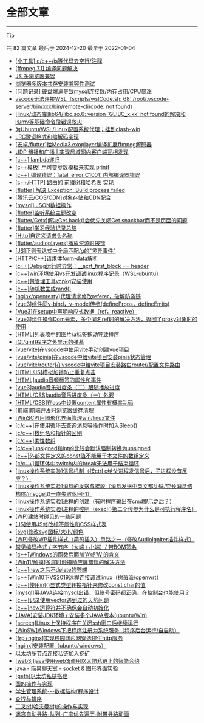 
# 全部文章
---
> [!TIP]
> 共 82 篇文章
> 最后于 2024-12-20
> 最早于 2022-01-04

- [\[小工具\] c/c++/js等代码去空行/注释](/port/2024-12-20-小工具-c-c-js等代码去空行-注释/)
- [\[ffmpeg 7.1\] 编译问题解决](/port/2024-12-18-ffmpeg-7-1-编译问题解决/)
- [JS 多浏览器兼容](/port/2024-12-05-js-多浏览器兼容/)
- [浏览器多版本共存安装兼容性测试](/port/2024-12-05-浏览器多版本共存安装兼容性测试/)
- [\[问题记录\] 硬盘爆满导致mysql连接数/内存占用/CPU暴涨](/port/2024-08-28-问题记录-硬盘爆满导致mysql连接数-内存占用-cpu暴涨/)
- [vscode无法连接WSL（scripts/wslCode.sh: 68: /root/.vscode-server/bin/xxx/bin/remote-cli/code: not found）](/port/2024-08-14-vscode无法连接wsl（scripts-wslcode-sh-68-root-vscode-server-bin-xxx-bin-remote-cli-code-not-found）/)
- [\[linux/动态库\]lib64/libc.so.6: version `GLIBC_x.xx' not found的解决和ls/mv等基础命令段错误救火](/port/2024-08-12-linux-动态库lib64-libc-so-6-version-glibc_x-xx-not-found的解决和ls-mv等基础命令段错误/)
- [为Ubuntu/WSL/Linux配置系统代理；挂到clash-win](/port/2024-07-03-为ubuntu-wsl-linux配置系统代理/)
- [LRC歌词格式和编解码实现](/port/2024-04-22-lrc歌词格式/)
- [\[安卓/flutter\]给Media3.exoplayer编译扩展ffmpeg解码器](/port/2024-04-01-安卓-flutter给media3-exoplayer扩展ffmpeg解码器/)
- [UDP 组播和广播 | 实现局域网内客户端互相发现](/port/2024-02-22-udp-组播和广播/)
- [\[c++\] lambda递归](/port/2023-09-25-c-lambda递归/)
- [\[c++模板\] 用可变参数模板来实现 printf](/port/2023-09-20-c模板-尝试用可变参数模板来实现-printf/)
- [\[c++\] 编译错误：fatal  error C1001: 内部编译器错误](/port/2023-06-04-c-编译错误：fatal-error-c1001-内部编译器错误/)
- [\[c++/HTTP\] 路由的 前缀树和哈希表 实现](/port/2023-06-03-c-http-路由的-前缀树和哈希表-实现/)
- [\[flutter\] 解决 Exception: Build process failed](/port/2023-05-30-flutter-解决-exception-build-process-failed/)
- [\[腾讯云/COS/CDN\]对象存储和CDN配合](/port/2023-03-26-腾讯云-cos-cdn对象存储和cdn配合/)
- [\[mysql\] JSON数据操作](/port/2023-01-11-mysql-json数据操作/)
- [\[flutter\]监听系统主题改变](/port/2022-12-26-flutter监听系统主题改变/)
- [\[flutter/Getx\]解决Get.back()会优先关闭Get.snackbar而不是页面的问题](/port/2022-12-22-flutter-getx解决get-back会优先关闭get-snackbar而不是页面的问题/)
- [\[flutter\]学习经验记录总结](/port/2022-12-17-flutter学习经验记录总结/)
- [\[Http\]自定义请求头名称](/port/2022-12-09-http自定义请求头名称/)
- [\[flutter/audioplayers\]播放资源时报错](/port/2022-11-28-flutter-audioplayers播放资源时报错/)
- [\[JS\]正则表达式中全局匹配/g的\"灵异事件\"](/port/2022-11-02-js正则表达式中全局匹配-g的灵异事件/)
- [\[HTTP/C++\]请求体form-data解析](/port/2022-10-23-http-cform-data解析/)
- [\[c++\]Debug运行时异常：__acrt_first_block == header](/port/2022-10-15-cdebug运行时异常：__acrt_first_block-header/)
- [\[c++\]win环境使用vs开发调试linux程序记录（WSL-ubuntu）](/port/2022-09-25-cwin环境使用vs开发调试linux程序记录（wsl-ubuntu）/)
- [\[c++\]包管理工具vcpkg安装使用](/port/2022-09-24-c包管理工具vcpkg安装使用/)
- [\[c++\]随机数生成rand()](/port/2022-09-14-c随机数生成rand/)
- [\[nginx/openresty\]代理请求修改referer，破解防盗链](/port/2022-08-06-nginx-openresty代理请求修改referer，破解防盗链/)
- [\[vue3\]组件间v-bind，v-model传参(defineProps，defineEmits)](/port/2022-07-31-vue3组件间v-bind，v-model传参defineprops，defineemits/)
- [\[Vue3\]在setup中声明响应式数据（ref，reactive）](/port/2022-07-27-vue3在setup中声明响应式数据（ref，reactive）/)
- [\[vue3\]组件操作Dom元素，多个同名ref时的解决方法，返回了proxy对象时的使用](/port/2022-07-27-vue3组件操作dom元素，多个同名ref时的解决方法，返回-2/)
- [\[HTML\]列表项中的图片/a标签拖动导致排序](/port/2022-07-16-html列表项中的图片-a标签拖动导致排序/)
- [\[Qt/qml\]程序之外显示的弹幕](/port/2022-06-25-qt-qml程序之外显示的弹幕/)
- [\[vue/vite\]在vscode中使用vite手动创建vue项目](/port/2022-06-07-vite命令行手动创建vue项目/)
- [\[vue/vite/pinia\]在vscode中给vite项目安装pinia状态管理](/port/2022-06-07-vue-vite-pinia在vscode中给vite项目安装pinia状态管理/)
- [\[vue/vite/router\]在vscode中给vite项目安装路由router/配置文件路由](/port/2022-06-07-vue-vite-router在vscode中给vite项目安装路由router-配置文件路由/)
- [\[HTML/JS\]模拟加锁防止重复点击](/port/2022-06-06-htmljs模拟加锁防止重复点击/)
- [\[HTML\]audio音频标签的属性和事件](/port/2022-05-28-htmlaudio音频标签的属性和事件/)
- [\[vue3\]audio音乐进度条（二）跟随播放进度](/port/2022-05-26-vue3音乐进度条（二）跟随播放进度/)
- [\[HTML/CSS\]audio音乐进度条（一）外观](/port/2022-05-26-vue音乐进度条（一）外观/)
- [\[HTML/CSS\]在css中设置content属性有概率乱码](/port/2022-05-24-html-css在css中设置content属性有概率乱码/)
- [\[前端\]前端开发时浏览器缓存清理](/port/2022-05-24-前端前端开发时浏览器缓存清理/)
- [\[WinSCP\]用图形化界面管理win/linux文件](/port/2022-05-04-winscp用图形化界面管理win-linux文件/)
- [\[c/c++\]在使用循环去查询消息等操作时加入Sleep()](/port/2022-05-03-c-c建议在使用循环去查询检查消息等操作时中加入sleep/)
- [\[c/c++\]数组名和指针的区别](/port/2022-05-03-c-c数组名和指针的区别/)
- [\[c/c++\]柔性数组](/port/2022-05-03-c-c柔性数组/)
- [\[c/c++\]unsigned和int的比较会默认强制转换为unsigned](/port/2022-05-03-cunsigned和int的比较会默认强制转换为unsigned/)
- [\[c++\]外部文件定义的const值不能用于本文件的数组定义](/port/2022-05-03-c外部文件定义的const值不能用于本文件的数组定义/)
- [\[c/c++\]循环体中switch内的break无法用于结束循环](/port/2022-05-03-c循环体中switch内的break无法用于结束循环/)
- [\[linux操作系统实验\]信号机制（按ctrl c给父进程发信号后，子进程没有反应？）](/port/2022-05-03-linux操作系统实验信号机制/)
- [\[linux操作系统实验\]消息的发送与接收（消息发送中英文都乱码/变长消息结构体/msgget()一直失败返回-1）](/port/2022-05-03-linux操作系统实验消息的发送与接收（消息发送中英/)
- [\[linux操作系统实验\]进程的创建（有时程序输出在cmd提示之后？）](/port/2022-05-03-linux操作系统实验进程的创建（有时程序输出在cmd提示/)
- [\[linux操作系统实验\]进程的控制（execl()第二个传参为什么是可执行程序名）](/port/2022-05-03-linux操作系统实验进程的控制/)
- [\[WP\]建站时碰见的一些问题](/port/2022-05-02-wp建站时碰见的一些问题/)
- [\[JS\]使用JS修改标签属性和CSS样式表](/port/2022-04-30-js使用js修改标签属性和css样式表/)
- [\[svg\]修改svg图标/大小/颜色](/port/2022-04-30-svg-js修改svg图标-大小-颜色/)
- [\[WP\]修改WP插件样式（简码插入）思路之一（修改AudioIgniter插件样式）](/port/2022-04-26-wordpress修改wp插件（简码插入）样式思路之一（修改audioigniter/)
- [常见编码格式 / 字节序（大端 / 小端）/ 带BOM签名](/port/2022-04-14-常见编码格式-字节序（大端-小端）-带bom/)
- [\[c++\]Windows的函数后面加’A‘或’W‘的含义](/port/2022-04-13-cwindows的函数后面加a或w的含义/)
- [\[Win11/触摸\]多屏时触摸响应屏错误的解决方法](/port/2022-04-13-触摸-win11多屏时触摸所在屏错误的解决方法/)
- [\[c++\]new之后不delete的弊端](/port/2022-03-28-cnew之后不delete，程序结束后也会释放内存，但会有弊/)
- [\[c++\]Win10下VS2019远程连接调试linux（树莓派/openwrt）](/port/2022-03-24-cvs远程连接树莓派（linux-openwrt）遇到的问题/)
- [\[c++\]使用int()显式类型转换指针来修改const char的值](/port/2022-03-23-c使用int显式类型转换指针来修改const-char的值/)
- [\[mysql\]用JAVA连接mysql出错，但账号密码都正确，在控制台也能使用？](/port/2022-03-23-mysql在java中连接mysql遇到的问题/)
- [\[c++\]记录使用vector遇到过的天坑问题](/port/2022-03-22-cvector的天坑/)
- [\[c++\]new运算符并不确保会自动初始化](/port/2022-03-20-cppnew运算符并不确保会自动初始化/)
- [\[JAVA\]安装JDK环境 / 安装多个JAVA版本(ubuntu/Win)](/port/2022-03-19-java安装jdk环境-安装多个java版本ubuntu-win/)
- [\[screen\]Linux上保持程序在关闭ssh窗口后继续运行](/port/2022-02-26-screenlinux上保持程序在关闭ssh窗口后继续运行/)
- [\[WinSW\]Windows下把程序注册为系统服务（程序后台运行/自启动）](/port/2022-02-26-winswwindows下把程序注册为系统服务（程序后台运行-自启/)
- [\[frp+nginx\]实现校园网内网穿透提供http服务](/port/2022-02-25-frpnginx实现校园网内网穿透（本地windows穿透到linux云服务器/)
- [\[nginx\]安装配置（ubuntu/windows）](/port/2022-02-25-nginx安装配置（ubuntu-windows）/)
- [以太坊多节点连接私链加入挖矿](/port/2022-02-08-以太坊多节点连接私链加入挖矿/)
- [\[web3j\]java使用web3j调用以太坊私链上的智能合约](/port/2022-01-28-java使用web3j调用以太坊私链上的智能合约/)
- [java - 简易聊天室 - socket & 图形界面实验](/port/2022-01-16-java-简易聊天室-socket-图形界面实验/)
- [\[geth\]以太坊私链搭建](/port/2022-01-16-以太坊私链搭建/)
- [图的操作与实现](/port/2022-01-06-图的操作与实现/)
- [学生管理系统---数据结构/程序设计](/port/2022-01-06-学生管理系统-数据结构-程序设计/)
- [查找与排序](/port/2022-01-06-查找与排序/)
- [二叉树(哈夫曼树)的操作与实现](/port/2022-01-05-二叉树哈夫曼树的操作与实现/)
- [迷宫自动寻路-队列-广度优先遍历-附带寻路动画](/port/2022-01-04-猫薄荷/)
